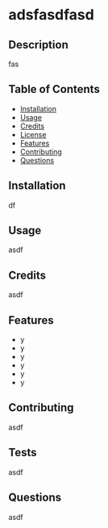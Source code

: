 # adsfasdfasd


## Description

fas

## Table of Contents

* [Installation](#installation)
* [Usage](#usage)
* [Credits](#credits)
* [License](#license)
* [Features](#features)
* [Contributing](#contributing)
* [Questions](#questions)


## Installation

df


## Usage

asdf


## Credits

asdf




## Features

* y
* y
* y
* y
* y
* y



## Contributing

asdf


## Tests

asdf

## Questions

asdf
